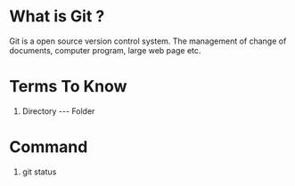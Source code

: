 # What is Git ?
Git is a open source version control system. The management of change of documents, computer program, large web page etc.

# Terms To Know
1. Directory --- Folder

# Command
1. git status
